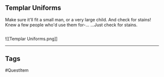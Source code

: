 ## Templar Uniforms
Make sure it'll fit a small man, or a very large child.
And check for stains! Knew a few people who'd use them for-... 
...Just check for stains.
## 
![[Templar Uniforms.png]]

---
## Tags
#QuestItem